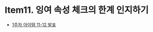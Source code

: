 # Item11. 잉여 속성 체크의 한계 인지하기
* [1주차 아이템 11-12 발표](https://docs.google.com/presentation/d/1RdpMmOP4miWIZWi5-HW03x3holJyJ3UAFTBCgVDbYP0/edit)
